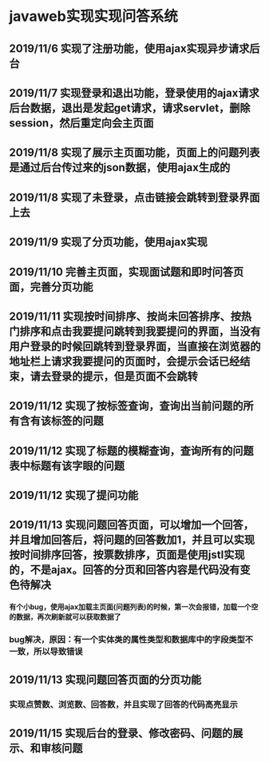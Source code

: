 #  javaweb实现实现问答系统

## 2019/11/6 实现了注册功能，使用ajax实现异步请求后台

##  2019/11/7 实现登录和退出功能，登录使用的ajax请求后台数据，退出是发起get请求，请求servlet，删除session，然后重定向会主页面

##  2019/11/8 实现了展示主页面功能，页面上的问题列表是通过后台传过来的json数据，使用ajax生成的

##  2019/11/8 实现了未登录，点击链接会跳转到登录界面上去

##  2019/11/9 实现了分页功能，使用ajax实现

##  2019/11/10 完善主页面，实现面试题和即时问答页面，完善分页功能

##  2019/11/11 实现按时间排序、按尚未回答排序、按热门排序和点击我要提问跳转到我要提问的界面，当没有用户登录的时候回跳转到登录界面，当直接在浏览器的地址栏上请求我要提问的页面时，会提示会话已经结束，请去登录的提示，但是页面不会跳转

##  2019/11/12 实现了按标签查询，查询出当前问题的所有含有该标签的问题

##  2019/11/12 实现了标题的模糊查询，查询所有的问题表中标题有该字眼的问题

## 2019/11/12 实现了提问功能

##  2019/11/13 实现问题回答页面，可以增加一个回答，并且增加回答后，将问题的回答数加1，并且可以实现按时间排序回答，按票数排序，页面是使用jstl实现的，不是ajax。回答的分页和回答内容是代码没有变色待解决

####  	有个小bug，使用ajax加载主页面(问题列表)的时候，第一次会报错，加载一个空的数据，再次刷新就可以获取数据了

### bug解决，原因：有一个实体类的属性类型和数据库中的字段类型不一致，所以导致错误

##   2019/11/13  实现问题回答页面的分页功能

###  实现点赞数、浏览数、回答数，并且实现了回答的代码高亮显示

##  2019/11/15 实现后台的登录、修改密码、问题的展示、和审核问题





